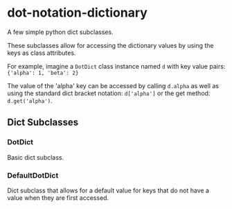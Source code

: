 # dot-notation-dictionary

A few simple python dict subclasses.

These subclasses allow for accessing the dictionary values by using the keys as class attributes.

For example, imagine a `DotDict` class instance named `d` with key value pairs: `{'alpha': 1, 'beta': 2}`

The value of the 'alpha' key can be accessed by calling `d.alpha` as well as using the standard dict bracket notation: `d['alpha']` or the get method: `d.get('alpha')`.

## Dict Subclasses

### DotDict

Basic dict subclass. 

### DefaultDotDict

Dict subclass that allows for a default value for keys that do not have a value when they are first accessed.


